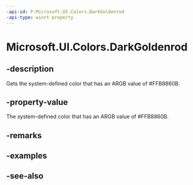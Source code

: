 ```yaml
---
-api-id: P:Microsoft.UI.Colors.DarkGoldenrod
-api-type: winrt property
---
```


<!-- Property syntax
public Windows.UI.Color DarkGoldenrod { get; }
-->

# Microsoft.UI.Colors.DarkGoldenrod

## -description

Gets the system-defined color that has an ARGB value of #FFB8860B.

## -property-value

The system-defined color that has an ARGB value of #FFB8860B.

## -remarks

## -examples

## -see-also
